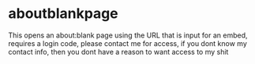 # aboutblankpage
This opens an about:blank page using the URL that is input for an embed, requires a login code, please contact me for access, if you dont know my contact info, then you dont have a reason to want access to my shit
